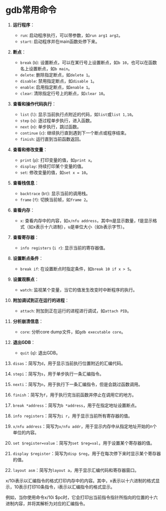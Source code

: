 # gdb常用命令


1. **运行程序**：
   - `run`: 启动程序执行，可以带参数，如`run arg1 arg2`。
   - `start`: 启动程序并在main函数处停下来。

2. **断点**：
   - `break` (`b`): 设置断点，可以在某行号上设置断点，如`b 10`，也可以在函数名上设置断点，如`b main`。
   - `delete`: 删除指定断点，如`delete 1`。
   - `disable`: 禁用指定断点，如`disable 1`。
   - `enable`: 启用指定断点，如`enable 1`。
   - `clear`: 清除指定行号上的断点，如`clear 10`。

3. **查看和操作代码执行**：
   - `list` (`l`): 显示当前执行点附近的代码，如`list`或`list 1,10`。
   - `step` (`s`): 逐过程单步执行，进入函数。
   - `next` (`n`): 单步执行，跳过函数。
   - `continue` (`c`): 继续执行直到遇到下一个断点或程序结束。
   - `finish`: 运行直到当前函数返回。

4. **查看和修改变量**：
   - `print` (`p`): 打印变量的值，如`print x`。
   - `display`: 持续打印某个变量的值。
   - `set`: 修改变量的值，如`set x = 10`。

5. **查看栈信息**：
   - `backtrace` (`bt`): 显示当前的调用栈。
   - `frame` (`f`): 切换当前帧，如`frame 2`。

6. **查看内存**：
   - `x`: 查看内存中的内容，如`x/nfu address`，其中n是显示数量，f是显示格式（如x表示十六进制），u是单位大小（如b表示字节）。

7. **查看寄存器**：
   - `info registers` (`i r`): 显示当前的寄存器值。

8. **设置断点条件**：
   - `break if`: 在设置断点时指定条件，如`break 10 if x > 5`。

9. **设置观察点**：
   - `watch`: 监视某个变量，当它的值发生改变时中断程序的执行。

10. **附加调试到正在运行的进程**：
    - `attach`: 附加到正在运行的进程进行调试，如`attach PID`。

11. **分析崩溃信息**：
    - `core`: 分析core dump文件，如`gdb executable core`。

12. **退出GDB**：
    - `quit` (`q`): 退出GDB。






1. `disas`：简写为`d`，用于显示当前执行位置附近的汇编代码。
2. `stepi`：简写为`s`，用于单步执行一条汇编指令。
3. `nexti`：简写为`n`，用于执行下一条汇编指令，但是会跳过函数调用。
4. `finish`：简写为`f`，用于执行完当前函数并停止在调用它的地方。
5. `break *address`：简写为`b *address`，用于在指定地址设置断点。
6. `info registers`：简写为`i r`，用于显示当前所有寄存器的值。
7. `x/nfu address`：简写为`x/nfu addr`，用于显示内存中从指定地址开始的n个单位的内容。
8. `set $register=value`：简写为`set $reg=val`，用于设置某个寄存器的值。
9. `display $register`：简写为`disp $reg`，用于在每次停下来时显示某个寄存器的值。
10. `layout asm`：简写为`layout a`，用于显示汇编代码和寄存器窗口。



x/10i表示以汇编指令的格式打印内存中的内容。其中，x表示以十六进制的格式显示，10表示打印10条指令，i表示以汇编指令的格式显示。

例如，当你使用命令x/10i $pc时，它会打印出当前指令指针所指向的位置的十六进制内容，并将其解析为对应的汇编指令。